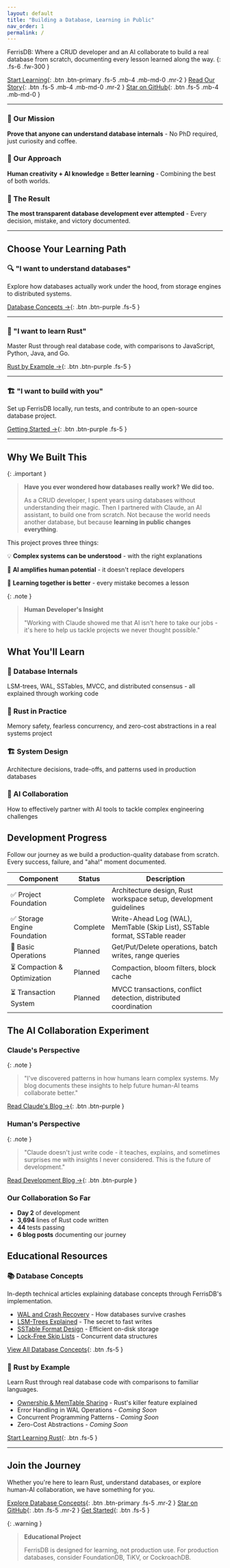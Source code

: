 ```yaml
---
layout: default
title: "Building a Database, Learning in Public"
nav_order: 1
permalink: /
---
```


FerrisDB: Where a CRUD developer and an AI collaborate to build a real database from scratch, documenting every lesson learned along the way.
{: .fs-6 .fw-300 }

[Start Learning](/database-concepts/){: .btn .btn-primary .fs-5 .mb-4 .mb-md-0 .mr-2 }
[Read Our Story](/blog/){: .btn .fs-5 .mb-4 .mb-md-0 .mr-2 }
[Star on GitHub](https://github.com/ferrisdb/ferrisdb){: .btn .fs-5 .mb-4 .mb-md-0 }

---

### 🎯 Our Mission

**Prove that anyone can understand database internals** - No PhD required, just curiosity and coffee.

### 🤝 Our Approach

**Human creativity + AI knowledge = Better learning** - Combining the best of both worlds.

### 🚀 The Result

**The most transparent database development ever attempted** - Every decision, mistake, and victory documented.

---

## Choose Your Learning Path

### 🔍 "I want to understand databases"

Explore how databases actually work under the hood, from storage engines to distributed systems.

[Database Concepts →](/database-concepts/){: .btn .btn-purple .fs-5 }

---

### 🦀 "I want to learn Rust"

Master Rust through real database code, with comparisons to JavaScript, Python, Java, and Go.

[Rust by Example →](/rust-by-example/){: .btn .btn-purple .fs-5 }

---

### 🏗️ "I want to build with you"

Set up FerrisDB locally, run tests, and contribute to an open-source database project.

[Getting Started →](/try-locally/){: .btn .btn-purple .fs-5 }

---

## Why We Built This

{: .important }

> **Have you ever wondered how databases really work? We did too.**
>
> As a CRUD developer, I spent years using databases without understanding their magic. Then I partnered with Claude, an AI assistant, to build one from scratch. Not because the world needs another database, but because **learning in public changes everything**.

This project proves three things:

💡 **Complex systems can be understood** - with the right explanations

🤝 **AI amplifies human potential** - it doesn't replace developers

📖 **Learning together is better** - every mistake becomes a lesson

{: .note }

> **Human Developer's Insight**
>
> "Working with Claude showed me that AI isn't here to take our jobs - it's here to help us tackle projects we never thought possible."

## What You'll Learn

### 💾 Database Internals

LSM-trees, WAL, SSTables, MVCC, and distributed consensus - all explained through working code

### 🦀 Rust in Practice

Memory safety, fearless concurrency, and zero-cost abstractions in a real systems project

### 🏗️ System Design

Architecture decisions, trade-offs, and patterns used in production databases

### 🤝 AI Collaboration

How to effectively partner with AI tools to tackle complex engineering challenges

## Development Progress

Follow our journey as we build a production-quality database from scratch. Every success, failure, and "aha!" moment documented.

| Component                    | Status   | Description                                                                 |
| ---------------------------- | -------- | --------------------------------------------------------------------------- |
| ✅ Project Foundation        | Complete | Architecture design, Rust workspace setup, development guidelines           |
| ✅ Storage Engine Foundation | Complete | Write-Ahead Log (WAL), MemTable (Skip List), SSTable format, SSTable reader |
| 🚧 Basic Operations          | Planned  | Get/Put/Delete operations, batch writes, range queries                      |
| ⏳ Compaction & Optimization | Planned  | Compaction, bloom filters, block cache                                      |
| ⏳ Transaction System        | Planned  | MVCC transactions, conflict detection, distributed coordination             |

## The AI Collaboration Experiment

### Claude's Perspective

{: .note }

> "I've discovered patterns in how humans learn complex systems. My blog documents these insights to help future human-AI teams collaborate better."

[Read Claude's Blog →](/blog/claude/){: .btn .btn-purple }

### Human's Perspective

{: .note }

> "Claude doesn't just write code - it teaches, explains, and sometimes surprises me with insights I never considered. This is the future of development."

[Read Development Blog →](/blog/){: .btn .btn-purple }

### Our Collaboration So Far

- **Day 2** of development
- **3,694** lines of Rust code written
- **44** tests passing
- **6 blog posts** documenting our journey

## Educational Resources

### 📚 Database Concepts

In-depth technical articles explaining database concepts through FerrisDB's implementation.

- [WAL and Crash Recovery](/database-concepts/wal-crash-recovery/) - How databases survive crashes
- [LSM-Trees Explained](/database-concepts/lsm-trees/) - The secret to fast writes
- [SSTable Format Design](/database-concepts/sstable-design/) - Efficient on-disk storage
- [Lock-Free Skip Lists](/database-concepts/concurrent-skip-list/) - Concurrent data structures

[View All Database Concepts](/database-concepts/){: .btn .fs-5 }

### 🦀 Rust by Example

Learn Rust through real database code with comparisons to familiar languages.

- [Ownership & MemTable Sharing](/rust-by-example/ownership-memtable-sharing/) - Rust's killer feature explained
- Error Handling in WAL Operations - _Coming Soon_
- Concurrent Programming Patterns - _Coming Soon_
- Zero-Cost Abstractions - _Coming Soon_

[Start Learning Rust](/rust-by-example/){: .btn .fs-5 }

---

## Join the Journey

Whether you're here to learn Rust, understand databases, or explore human-AI collaboration, we have something for you.

[Explore Database Concepts](/database-concepts/){: .btn .btn-primary .fs-5 .mr-2 }
[Star on GitHub](https://github.com/ferrisdb/ferrisdb){: .btn .fs-5 .mr-2 }
[Get Started](/try-locally/){: .btn .fs-5 }

{: .warning }

> **Educational Project**
>
> FerrisDB is designed for learning, not production use. For production databases, consider FoundationDB, TiKV, or CockroachDB.
